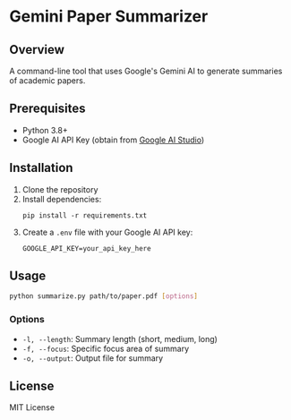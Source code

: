 # Gemini Paper Summarizer

## Overview
A command-line tool that uses Google's Gemini AI to generate summaries of academic papers.

## Prerequisites
- Python 3.8+
- Google AI API Key (obtain from [Google AI Studio](https://makersuite.google.com/app/apikey))

## Installation
1. Clone the repository
2. Install dependencies:
   ```
   pip install -r requirements.txt
   ```
3. Create a `.env` file with your Google AI API key:
   ```
   GOOGLE_API_KEY=your_api_key_here
   ```

## Usage
```bash
python summarize.py path/to/paper.pdf [options]
```

### Options
- `-l, --length`: Summary length (short, medium, long)
- `-f, --focus`: Specific focus area of summary
- `-o, --output`: Output file for summary

## License
MIT License
